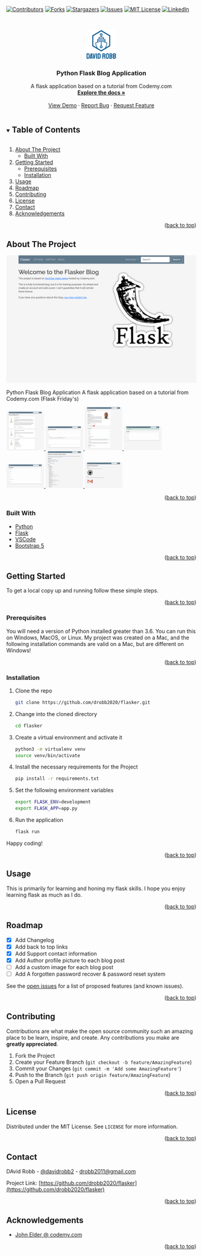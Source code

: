 <div id="top"></div>
<!--
*** Thanks for checking out the Best-README-Template. If you have a suggestion
*** that would make this better, please fork the repo and create a pull request
*** or simply open an issue with the tag "enhancement".
*** Thanks again! Now go create something AMAZING! :D
***
***
***
*** To avoid retyping too much info. Do a search and replace for the following:
*** drobb2020, flasker, davidrobb2, drobb2011@gmail.com, Python Flask Blog Application, A flask application based on a tutorial from Codemy.com
-->

<!-- PROJECT SHIELDS -->
<!--
*** I'm using markdown "reference style" links for readability.
*** Reference links are enclosed in brackets [ ] instead of parentheses ( ).
*** See the bottom of this document for the declaration of the reference variables
*** for contributors-url, forks-url, etc. This is an optional, concise syntax you may use.
*** https://www.markdownguide.org/basic-syntax/#reference-style-links
-->
[![Contributors][contributors-shield]][contributors-url]
[![Forks][forks-shield]][forks-url]
[![Stargazers][stars-shield]][stars-url]
[![Issues][issues-shield]][issues-url]
[![MIT License][license-shield]][license-url]
[![LinkedIn][linkedin-shield]][linkedin-url]

<!-- PROJECT LOGO -->
<br />
<p align="center">
  <a href="https://github.com/drobb2020/flasker">
    <img src="images/logo.png" alt="Logo" width="80" height="80">
  </a>

  <h3 align="center">Python Flask Blog Application</h3>

  <p align="center">
    A flask application based on a tutorial from Codemy.com
    <br />
    <a href="https://github.com/drobb2020/flasker"><strong>Explore the docs »</strong></a>
    <br />
    <br />
    <a href="https://flaskerdrobb.herokuapp.com/">View Demo</a>
    ·
    <a href="https://github.com/drobb2020/flasker/issues">Report Bug</a>
    ·
    <a href="https://github.com/drobb2020/flasker/issues">Request Feature</a>
  </p>
</p>

<!-- TABLE OF CONTENTS -->
<details open="open">
  <summary><h2 style="display: inline-block">Table of Contents</h2></summary>
  <ol>
    <li>
      <a href="#about-the-project">About The Project</a>
      <ul>
        <li><a href="#built-with">Built With</a></li>
      </ul>
    </li>
    <li>
      <a href="#getting-started">Getting Started</a>
      <ul>
        <li><a href="#prerequisites">Prerequisites</a></li>
        <li><a href="#installation">Installation</a></li>
      </ul>
    </li>
    <li><a href="#usage">Usage</a></li>
    <li><a href="#roadmap">Roadmap</a></li>
    <li><a href="#contributing">Contributing</a></li>
    <li><a href="#license">License</a></li>
    <li><a href="#contact">Contact</a></li>
    <li><a href="#acknowledgements">Acknowledgements</a></li>
  </ol>
</details>

<p align="right">(<a href="#top">back to top</a>)</p>

<!-- ABOUT THE PROJECT -->
## About The Project

<a href="https://github.com/drobb2020/flasker">
    <img src="images/flaskerdrobb.png" alt="Flasker Blog" width="700">
  </a>

Python Flask Blog Application
A flask application based on a tutorial from Codemy.com (Flask Friday's)

<a href="https://github.com/drobb2020/flasker">
    <img src="images/screenshot-all-posts.png" alt="All Posts" width="100">
  </a>
  <a href="https://github.com/drobb2020/flasker">
    <img src="images/screenshot-add-post.png" alt="Add Blog Post" width="100">
  </a>
  <a href="https://github.com/drobb2020/flasker">
    <img src="images/screenshot-dashboard.png" alt="Author dashboard" width="100">
  </a>
  <a href="https://github.com/drobb2020/flasker">
    <img src="images/screenshot-login.png" alt="Blog Login" width="100">
  </a>
  <a href="https://github.com/drobb2020/flasker">
    <img src="images/screenshot-register.png" alt="Blog Register" width="100">
  </a>
  <a href="https://github.com/drobb2020/flasker">
    <img src="images/screenshot-about.png" alt="Flasker About" width="100">
  </a>
  <a href="https://github.com/drobb2020/flasker">
    <img src="images/screenshot-support.png" alt="Flasker Support" width="100">
  </a>
<p align="right">(<a href="#top">back to top</a>)</p>

### Built With

* [Python](https://www.python.org/)
* [Flask](https://flask.palletsprojects.com/en/2.0.x/)
* [VSCode](https://code.visualstudio.com/)
* [Bootstrap 5](https://getbootstrap.com/)

<p align="right">(<a href="#top">back to top</a>)</p>

<!-- GETTING STARTED -->
## Getting Started

To get a local copy up and running follow these simple steps.

<p align="right">(<a href="#top">back to top</a>)</p>

### Prerequisites

You will need a version of Python installed greater than 3.6. You can run this on Windows, MacOS, or Linux. My project was created on a Mac, and the following installation commands are valid on a Mac, but are different on Windows!

<p align="right">(<a href="#top">back to top</a>)</p>

### Installation

1. Clone the repo

   ```sh
   git clone https://github.com/drobb2020/flasker.git
   ```

2. Change into the cloned directory

   ```sh
   cd flasker
   ```

3. Create a virtual environment and activate it

   ```sh
   python3 -m virtualenv venv
   source venv/bin/activate
   ```

4. Install the necessary requirements for the Project

   ```sh
   pip install -r requirements.txt
   ```

5. Set the following environment variables

   ```sh
   export FLASK_ENV=development
   export FLASK_APP=app.py
   ```

6. Run the application

   ```sh
   flask run
   ```

Happy coding!

<p align="right">(<a href="#top">back to top</a>)</p>

<!-- USAGE EXAMPLES -->
## Usage

This is primarily for learning and honing my flask skills. I hope you enjoy learning flask as much as I do.

<p align="right">(<a href="#top">back to top</a>)</p>

<!-- ROADMAP -->
## Roadmap

* [X] Add Changelog
* [X] Add back to top links
* [X] Add Support contact information
* [X] Add Author profile picture to each blog post
* [ ] Add a custom image for each blog post
* [ ] Add A forgotten password recover & password reset system

See the [open issues](https://github.com/drobb2020/flasker/issues) for a list of proposed features (and known issues).

<p align="right">(<a href="#top">back to top</a>)</p>

<!-- CONTRIBUTING -->
## Contributing

Contributions are what make the open source community such an amazing place to be learn, inspire, and create. Any contributions you make are **greatly appreciated**.

1. Fork the Project
2. Create your Feature Branch (`git checkout -b feature/AmazingFeature`)
3. Commit your Changes (`git commit -m 'Add some AmazingFeature'`)
4. Push to the Branch (`git push origin feature/AmazingFeature`)
5. Open a Pull Request

<p align="right">(<a href="#top">back to top</a>)</p>

<!-- LICENSE -->
## License

Distributed under the MIT License. See `LICENSE` for more information.

<p align="right">(<a href="#top">back to top</a>)</p>

<!-- CONTACT -->
## Contact

DAvid Robb - [@davidrobb2](https://twitter.com/davidrobb2) - drobb2011@gmail.com

Project Link: [https://github.com/drobb2020/flasker](https://github.com/drobb2020/flasker)

<p align="right">(<a href="#top">back to top</a>)</p>

<!-- ACKNOWLEDGEMENTS -->
## Acknowledgements

* [John Elder @ codemy.com](https://www.youtube.com/playlist?list=PLCC34OHNcOtolz2Vd9ZSeSXWc8Bq23yEz)

<p align="right">(<a href="#top">back to top</a>)</p>

<!-- MARKDOWN LINKS & IMAGES -->
<!-- https://www.markdownguide.org/basic-syntax/#reference-style-links -->
[contributors-shield]: https://img.shields.io/github/contributors/drobb2020/flasker.svg?style=for-the-badge
[contributors-url]: https://github.com/drobb2020/flasker/graphs/contributors
[forks-shield]: https://img.shields.io/github/forks/drobb2020/flasker.svg?style=for-the-badge
[forks-url]: https://github.com/drobb2020/flasker/network/members
[stars-shield]: https://img.shields.io/github/stars/drobb2020/flasker.svg?style=for-the-badge
[stars-url]: https://github.com/drobb2020/flasker/stargazers
[issues-shield]: https://img.shields.io/github/issues/drobb2020/flasker.svg?style=for-the-badge
[issues-url]: https://github.com/drobb2020/flasker/issues
[license-shield]: https://img.shields.io/github/license/drobb2020/flasker.svg?style=for-the-badge
[license-url]: https://github.com/drobb2020/flasker/blob/master/LICENSE
[linkedin-shield]: https://img.shields.io/badge/-LinkedIn-black.svg?style=for-the-badge&logo=linkedin&colorB=555
[linkedin-url]: https://linkedin.com/in/drobb2020
